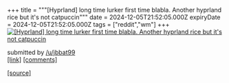 +++
title = """[Hyprland] long time lurker first time blabla. Another hyprland rice but it's not catpuccin"""
date = 2024-12-05T21:52:05.000Z
expiryDate = 2024-12-05T21:52:05.000Z
tags = ["reddit","wm"]
+++
[![[Hyprland] long time lurker first time blabla. Another hyprland rice but it's not catpuccin](https://b.thumbs.redditmedia.com/hAVaoAP9Nt4XZfQBjzKX6ao0zQyGO98jMXXLYtbGJmE.jpg "[Hyprland] long time lurker first time blabla. Another hyprland rice but it's not catpuccin")](https://www.reddit.com/r/unixporn/comments/1h7kxsp/hyprland_long_time_lurker_first_time_blabla/)

submitted by [/u/jbbat99](https://www.reddit.com/user/jbbat99)  
[\[link\]](https://www.reddit.com/gallery/1h7kxsp) [\[comments\]](https://www.reddit.com/r/unixporn/comments/1h7kxsp/hyprland_long_time_lurker_first_time_blabla/)

[[source]](https://www.reddit.com/r/unixporn/comments/1h7kxsp/hyprland_long_time_lurker_first_time_blabla/)
